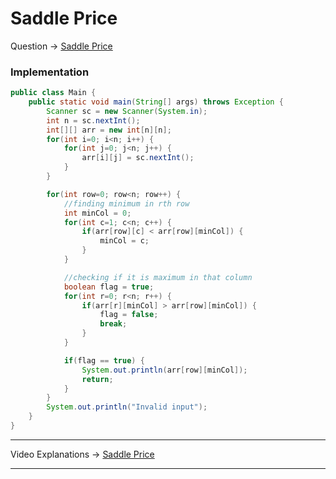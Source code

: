 # Saddle Price
Question -> [Saddle Price](https://nados.io/question/saddle-price?zen=true)    

### Implementation
```java
public class Main {
    public static void main(String[] args) throws Exception {
        Scanner sc = new Scanner(System.in);
        int n = sc.nextInt();
        int[][] arr = new int[n][n];
        for(int i=0; i<n; i++) {
            for(int j=0; j<n; j++) {
                arr[i][j] = sc.nextInt();
            }
        }

        for(int row=0; row<n; row++) {
            //finding minimum in rth row
            int minCol = 0;
            for(int c=1; c<n; c++) {
                if(arr[row][c] < arr[row][minCol]) {
                    minCol = c;
                }
            }

            //checking if it is maximum in that column
            boolean flag = true;
            for(int r=0; r<n; r++) {
                if(arr[r][minCol] > arr[row][minCol]) {
                    flag = false;
                    break;
                }
            }

            if(flag == true) {
                System.out.println(arr[row][minCol]);
                return;
            }
        }
        System.out.println("Invalid input");
    }
}
```
---
Video Explanations -> [Saddle Price](https://youtu.be/6YIWq2JGzEQ?list=PL-Jc9J83PIiFkOETg2Ybq-FMuJjkZSGeH)   
<hr>
